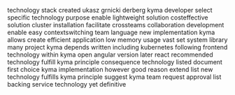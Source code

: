 technology stack created ukasz grnicki derberg kyma developer select specific technology purpose enable lightweight solution costeffective solution cluster installation facilitate crossteams collaboration development enable easy contextswitching team language new implementation kyma allows create efficient application low memory usage vast set system library many project kyma depends written including kubernetes following frontend technology within kyma open angular version later react recommended technology fulfill kyma principle consequence technology listed document first choice kyma implementation however good reason extend list new technology fulfills kyma principle suggest kyma team request approval list backing service technology yet definitive